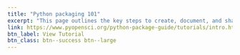 ```yaml
---
title: "Python packaging 101"
excerpt: "This page outlines the key steps to create, document, and share a high-quality scientific Python package. Here you will also get an overview of the pyOpenSci packaging guide and what you’ll learn."
link: https://www.pyopensci.org/python-package-guide/tutorials/intro.html
btn_label: View Tutorial
btn_class: btn--success btn--large
---
```

